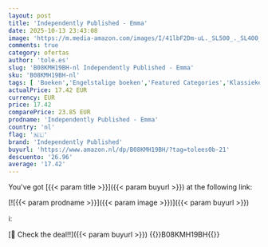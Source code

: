 ```yaml
---
layout: post
title: 'Independently Published - Emma'
date: 2025-10-13 23:43:08
image: 'https://m.media-amazon.com/images/I/41lbF2Dm-uL._SL500_._SL400_.jpg'
comments: true
category: ofertas
author: 'tole.es'
slug: 'B08KMH19BH-nl Independently Published - Emma'
sku: 'B08KMH19BH-nl'
tags: [ 'Boeken','Engelstalige boeken','Featured Categories','Klassieke literatuur & fictie','Literatuur & fictie','independently published','🇳🇱', ]
actualPrice: 17.42 EUR
currency: EUR
price: 17.42
comparePrice: 23.85 EUR
prodname: 'Independently Published - Emma'
country: 'nl'
flag: '🇳🇱'
brand: 'Independently Published'
buyurl: 'https://www.amazon.nl/dp/B08KMH19BH/?tag=tolees0b-21'
descuento: '26.96'
average: '17.42'
---
```


You've got [{{< param title >}}]({{< param buyurl >}}) at the following link:

[![{{< param prodname >}}]({{< param image >}})]({{< param buyurl >}})

ℹ️:


[🛒 Check the deal!!]({{< param buyurl >}})
{{<world>}}B08KMH19BH{{</world>}}
